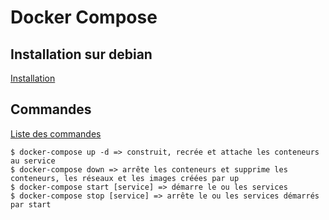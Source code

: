 # Docker Compose

## Installation sur debian

[Installation](https://github.com/docker/compose/releases)

## Commandes

[Liste des commandes](https://docs.docker.com/compose/reference/)

    $ docker-compose up -d => construit, recrée et attache les conteneurs au service
    $ docker-compose down => arrête les conteneurs et supprime les conteneurs, les réseaux et les images créées par up
    $ docker-compose start [service] => démarre le ou les services
    $ docker-compose stop [service] => arrête le ou les services démarrés par start
